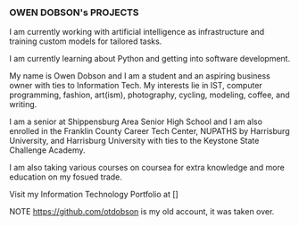 ### OWEN DOBSON's PROJECTS

I am currently working with artificial intelligence as infrastructure and training custom models for tailored tasks.

I am currently learning about Python and getting into software development.

My name is Owen Dobson and I am a student and an aspiring business owner with ties to Information Tech. My interests lie in IST, computer programming, fashion, art(ism), photography, cycling, modeling, coffee, and writing.

I am a senior at Shippensburg Area Senior High School and I am also enrolled in the Franklin County Career Tech Center, NUPATHS by Harrisburg University, and Harrisburg University with ties to the Keystone State Challenge Academy.

I am also taking various courses on coursea for extra knowledge and more education on my fosued trade.

Visit my Information Technology Portfolio at []

NOTE https://github.com/otdobson is my old account, it was taken over. 
